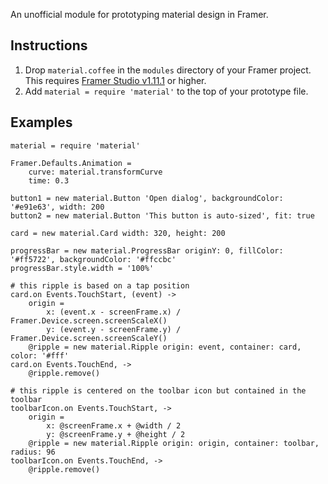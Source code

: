 An unofficial module for prototyping material design in Framer.

## Instructions
1. Drop `material.coffee` in the `modules` directory of your Framer project. This requires [Framer Studio v1.11.1](http://framerjs.tumblr.com/post/113265323127/introducing-modules-and-more) or higher.
2. Add `material = require 'material'` to the top of your prototype file.

## Examples
```
material = require 'material'

Framer.Defaults.Animation = 
	curve: material.transformCurve
	time: 0.3

button1 = new material.Button 'Open dialog', backgroundColor: '#e91e63', width: 200
button2 = new material.Button 'This button is auto-sized', fit: true

card = new material.Card width: 320, height: 200

progressBar = new material.ProgressBar originY: 0, fillColor: '#ff5722', backgroundColor: '#ffccbc'
progressBar.style.width = '100%'

# this ripple is based on a tap position
card.on Events.TouchStart, (event) ->
	origin =
		x: (event.x - screenFrame.x) / Framer.Device.screen.screenScaleX()
		y: (event.y - screenFrame.y) / Framer.Device.screen.screenScaleY()
	@ripple = new material.Ripple origin: event, container: card, color: '#fff'
card.on Events.TouchEnd, ->
	@ripple.remove()

# this ripple is centered on the toolbar icon but contained in the toolbar
toolbarIcon.on Events.TouchStart, ->
	origin =
		x: @screenFrame.x + @width / 2
		y: @screenFrame.y + @height / 2
	@ripple = new material.Ripple origin: origin, container: toolbar, radius: 96
toolbarIcon.on Events.TouchEnd, ->
	@ripple.remove()
```